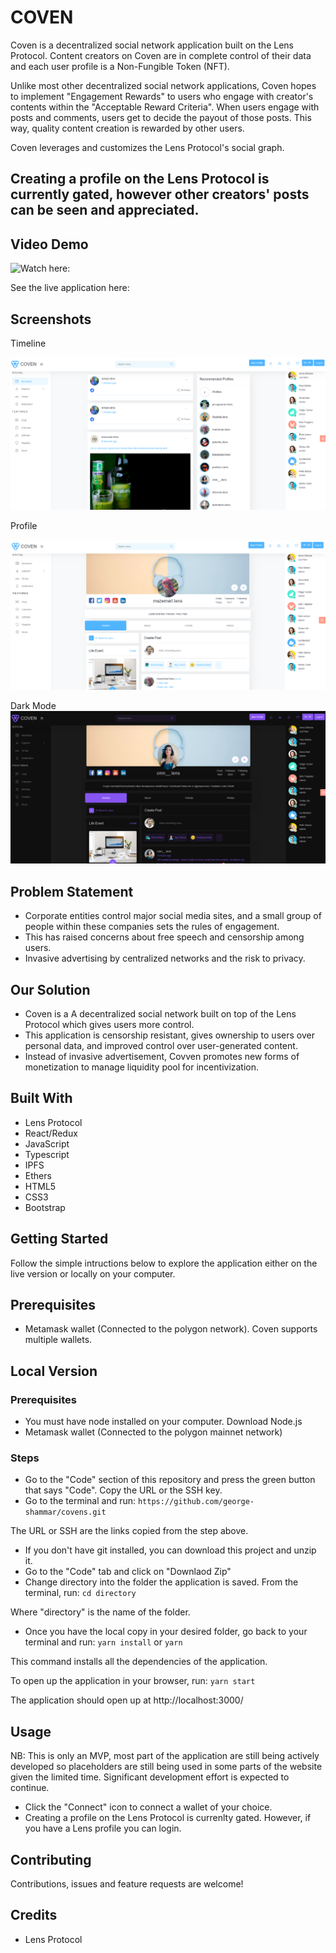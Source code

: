 # COVEN

Coven is a decentralized social network application built on the Lens Protocol. Content creators on Coven are in complete control of their data and each user profile is a Non-Fungible Token (NFT).

Unlike most other decentralized social network applications, Coven hopes to implement "Engagement Rewards" to users who engage with creator's contents within the "Acceptable Reward Criteria". When users engage with posts and comments, users get to decide the payout of those posts. This way, quality content creation is rewarded by other users.

Coven leverages and customizes the Lens Protocol's social graph.

## Creating a profile on the Lens Protocol is currently gated, however other creators' posts can be seen and appreciated.

## Video Demo
![Watch here:]("https://www.loom.com/share/d6cf582341b54aeda4abc44c7b0d5c1d")

See the live application here:

## Screenshots
Timeline

![Timeline](./feed.png)

Profile

![Profile](./profile.png)

Dark Mode
![Profile Dark Mode](./profile-dark.png)

## Problem Statement

- Corporate entities control major social media sites, and a small group of people within these companies sets the rules of engagement.
- This has raised concerns about free speech and censorship among users.
- Invasive advertising by centralized networks and the risk to privacy.

## Our Solution

- Coven is a A decentralized social network built on top of the Lens Protocol which gives users more control.
- This application is censorship resistant, gives ownership to users over personal data, and improved control over user-generated content.
- Instead of invasive advertisement, Covven promotes new forms of monetization to manage liquidity pool for incentivization.

## Built With
- Lens Protocol
- React/Redux
- JavaScript
- Typescript
- IPFS
- Ethers
- HTML5
- CSS3
- Bootstrap

## Getting Started

Follow the simple intructions below to explore the application either on the live version or locally on your computer.

## Prerequisites
- Metamask wallet (Connected to the polygon network). Coven supports multiple wallets.

## Local Version

### Prerequisites
- You must have node installed on your computer. Download Node.js
- Metamask wallet (Connected to the polygon mainnet network) 

### Steps
- Go to the "Code" section of this repository and press the green button that says "Code". Copy the URL or the SSH key.
- Go to the terminal and run:
```https://github.com/george-shammar/covens.git```

The URL or SSH are the links copied from the step above.
- If you don't have git installed, you can download this project and unzip it.
- Go to the "Code" tab and click on "Downlaod Zip"
- Change directory into the folder the application is saved. From the terminal, run:
```cd directory```

Where "directory" is the name of the folder.
- Once you have the local copy in your desired folder, go back to your terminal and run:
```yarn install``` 
or 
```yarn```

This command installs all the dependencies of the application.

To open up the application in your browser, run:
```yarn start```

The application should open up at http://localhost:3000/

## Usage
NB: This is only an MVP, most part of the application are still being actively developed so placeholders are still being used in some parts of the website given the limited time. Significant development effort is expected to continue.

- Click the "Connect" icon to connect a wallet of your choice.
- Creating a profile on the Lens Protocol is currenlty gated. However, if you have a Lens profile you can login.

##  Contributing
Contributions, issues and feature requests are welcome!

## Credits
- Lens Protocol

